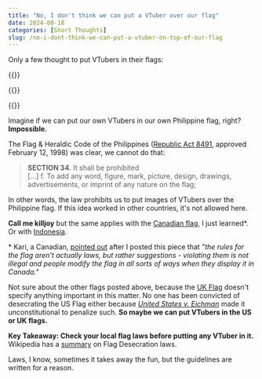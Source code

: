 ```yaml
---
title: "No, I don't think we can put a VTuber over our flag"
date: 2024-08-18
categories: [Short Thoughts]
slug: /no-i-dont-think-we-can-put-a-vtuber-on-top-of-our-flag
---
```


Only a few thought to put VTubers in their flags:

{{<twitter user="PROMlNENCES" id="1822898939835609593">}}

{{<twitter user="zattk94" id="1814470461474124211">}}

{{<twitter user="PROMlNENCES" id="1822890211564458391">}}

Imagine if we can put our own VTubers in our own Philippine flag, right? **Impossible.**

The Flag & Heraldic Code of the Philippines ([Republic Act 8491](https://www.officialgazette.gov.ph/1998/02/12/republic-act-no-8491/), approved February 12, 1998) was clear, we cannot do that:

> **SECTION 34.** It shall be prohibited  
> \[...\] f. To add any word, figure, mark, picture, design, drawings, advertisements, or imprint of any nature on the flag;

In other words, the law prohibits us to put images of VTubers over the Philippine flag. If this idea worked in other countries, it's not allowed here.

**Call me killjoy** but the same applies with the [Canadian flag](https://www.canada.ca/en/canadian-heritage/campaigns/national-flag-canada-day/about/do-dont-flag.html), I just learned\*. Or with [Indonesia](https://peraturan.bpk.go.id/Details/38661/uu-no-24-tahun-2009).

\* Kari, a Canadian, [pointed out](https://x.com/kari_chary/status/1825261412555559278) after I posted this piece that _"the rules for the flag aren’t actually laws, but rather suggestions - violating them is not illegal and people modify the flag in all sorts of ways when they display it in Canada."_

Not sure about the other flags posted above, because the [UK Flag](https://www.flaginstitute.org/wp/uk-flags/british-flag-protocol/#index2) doesn't specify anything important in this matter. No one has been convicted of desecrating the US Flag either because _[United States v. Eichman](https://en.wikipedia.org/wiki/United_States_v._Eichman)_ made it unconstitutional to penalize such. **So maybe we can put VTubers in the US or UK flags.**

**Key Takeaway: Check your local flag laws before putting any VTuber in it.** Wikipedia has a [summary](https://en.wikipedia.org/wiki/flag_desecration) on Flag Desecration laws.

Laws, I know, sometimes it takes away the fun, but the guidelines are written for a reason.
